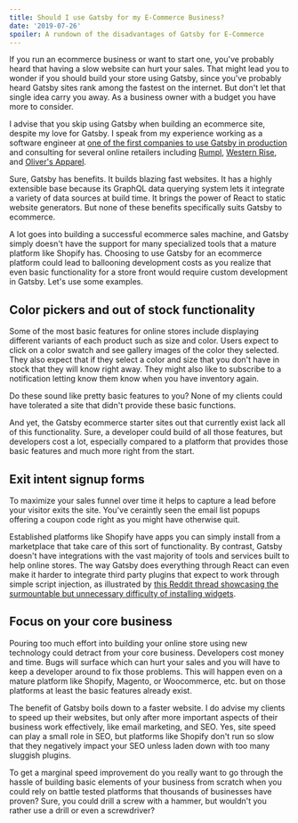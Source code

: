 ```yaml
---
title: Should I use Gatsby for my E-Commerce Business?
date: '2019-07-26'
spoiler: A rundown of the disadvantages of Gatsby for E-Commerce
---
```


If you run an ecommerce business or want to start one, you've probably heard that having a slow website can hurt your sales. That might lead you to wonder if you should build your store using Gatsby, since you've probably heard Gatsby sites rank among the fastest on the internet. But don't let that single idea carry you away. As a business owner with a budget you have more to consider.

I advise that you skip using Gatsby when building an ecommerce site, despite my love for Gatsby. I speak from my experience working as a software engineer at [one of the first companies to use Gatsby in production](https://meetfabric.com) and consulting for several online retailers including [Rumpl](https://rumpl.com), [Western Rise](https://westernrise.com), and [Oliver's Apparel](https://oliversapparel.com/).

Sure, Gatsby has benefits. It builds blazing fast websites. It has a highly extensible base because its GraphQL data querying system lets it integrate a variety of data sources at build time. It brings the power of React to static website generators. But none of these benefits specifically suits Gatsby to ecommerce.

A lot goes into building a successful ecommerce sales machine, and Gatsby simply doesn't have the support for many specialized tools that a mature platform like Shopify has. Choosing to use Gatsby for an ecommerce platform could lead to ballooning development costs as you realize that even basic functionality for a store front would require custom development in Gatsby. Let's use some examples.

## Color pickers and out of stock functionality

Some of the most basic features for online stores include displaying different variants of each product such as size and color. Users expect to click on a color swatch and see gallery images of the color they selected. They also expect that if they select a color and size that you don't have in stock that they will know right away. They might also like to subscribe to a notification letting know them know when you have inventory again.

Do these sound like pretty basic features to you? None of my clients could have tolerated a site that didn't provide these basic functions.

And yet, the Gatsby ecommerce starter sites out that currently exist lack all of this functionality. Sure, a developer could build of all those features, but developers cost a lot, especially compared to a platform that provides those basic features and much more right from the start.

## Exit intent signup forms

To maximize your sales funnel over time it helps to capture a lead before your visitor exits the site. You've ceraintly seen the email list popups offering a coupon code right as you might have otherwise quit.

Established platforms like Shopify have apps you can simply install from a marketplace that take care of this sort of functionality. By contrast, Gatsby doesn't have integrations with the vast majority of tools and services built to help online stores. The way Gatsby does everything through React can even make it harder to integrate third party plugins that expect to work through simple script injection, as illustrated by [this Reddit thread showcasing the surmountable but unnecessary difficulty of installing widgets](https://www.reddit.com/r/gatsbyjs/comments/cezm7v/embed_third_party_widget_into_reactgatsby/).

## Focus on your core business

Pouring too much effort into building your online store using new technology could detract from your core business. Developers cost money and time. Bugs will surface which can hurt your sales and you will have to keep a developer around to fix those problems. This will happen even on a mature platform like Shopify, Magento, or Woocommerce, etc. but on those platforms at least the basic features already exist.

The benefit of Gatsby boils down to a faster website. I do advise my clients to speed up their websites, but only after more important aspects of their business work effectively, like email marketing, and SEO. Yes, site speed can play a small role in SEO, but platforms like Shopify don't run so slow that they negatively impact your SEO unless laden down with too many sluggish plugins.

To get a marginal speed improvement do you really want to go through the hassle of building basic elements of your business from scratch when you could rely on battle tested platforms that thousands of businesses have proven? Sure, you could drill a screw with a hammer, but wouldn't you rather use a drill or even a screwdriver?